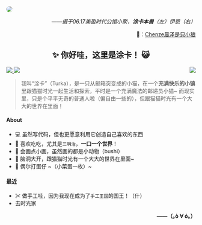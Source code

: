 <img style="border-radius: 15px;" src="https://upload-cdn.turka.cn/turka-cn-data/20230617203957.jpg?imageMogr2/rquality/50/crop/1280x720/gravity/center" />

<p align="right"><i>——摄于06.17美盈时代公馆小聚，<b>涂卡本兽</b>（左）伊恩（右）</i></p>
<p align="right">📸：<a href="https://space.bilibili.com/470985734" target="_blank">Chenze晨泽是只小狼</a></p>

<h2 align="center">✨ 你好哇，这里是涂卡！ 😺</h2>

<a href="https://turka.cn">
    <img src="https://img.shields.io/badge/涂卡手账-turka.cn-7ccefe?style=for-the-badge" />
</a>

<a href="https://space.bilibili.com/179467753">
    <img src="https://img.shields.io/badge/Bilibili-涂卡--Turka-fc8bab?style=for-the-badge" />
</a>

<img align="right" src="https://github-readme-stats.vercel.app/api/top-langs?username=turka-cn&hide_title=true&hide_border=true&langs_count=6&card_width=280" />

> 我叫“涂卡”（Turka），是一只从邮箱突变成的小猫，在一个**充满快乐的小镇**里跟猫猫时光一起生活和探索，平时是一个充满魔法的邮递员小猫~
> 而现实里，只是个平平无奇的普通人啦（偏自由一些的），但跟猫猫时光有一个大大的世界在里面！

#### About

- 💻 虽然写代码，但也更愿意利用它创造自己喜欢的东西
- 🥪 喜欢吃吃，尤其是`三明治`，**一口一个世界**！
- 🎨 会画点小画，虽然画的都是小动物（bushi）
- 🌌 脑洞大开，跟猫猫时光有一个大大的世界在里面~
- 🥚 偶尔打蛋仔 ~（小菜蛋一枚）~

#### 最近
- ✂ 做手工哇，因为我现在成为了`手工王国`的国王！（什）
- 去时光家

<p align="right"><b>——（｡ò ∀ ó｡）</b></p>
